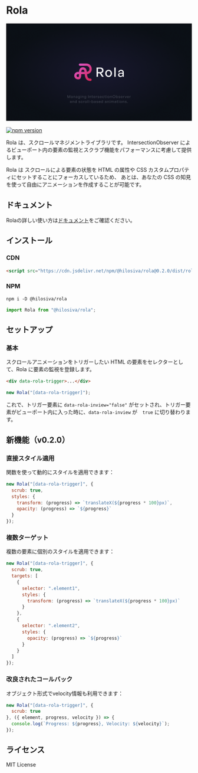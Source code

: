 # Rola

![Rola](/docs/public/ogp.png)

[![npm version](https://badge.fury.io/js/@hilosiva%2Frola.svg)](https://badge.fury.io/js/@hilosiva%2Frola)

Rola は、スクロールマネジメントライブラリです。
IntersectionObserver によるビューポート内の要素の監視とスクラブ機能をパフォーマンスに考慮して提供します。

Rola は スクロールによる要素の状態を HTML の属性や CSS カスタムプロパティにセットすることにフォーカスしているため、
あとは、あなたの CSS の知見を使って自由にアニメーションを作成することが可能です。

## ドキュメント

Rolaの詳しい使い方は[ドキュメント](https://hilosiva.github.io/rola/)をご確認ください。


## インストール

### CDN

```html
<script src="https://cdn.jsdelivr.net/npm/@hilosiva/rola@0.2.0/dist/rola.min.js" defer></script>
```

### NPM

```
npm i -D @hilosiva/rola
```

```javascript [main.js]
import Rola from "@hilosiva/rola";
```

## セットアップ

### 基本

スクロールアニメーションをトリガーしたい HTML の要素をセレクターとして、Rola に要素の監視を登録します。

```html
<div data-rola-trigger>...</div>
```

```javascript
new Rola("[data-rola-trigger]");
```

これで、トリガー要素に `data-rola-inview="false"` がセットされ、トリガー要素がビューポート内に入った時に、`data-rola-inview` が　`true` に切り替わります。

## 新機能（v0.2.0）

### 直接スタイル適用

関数を使って動的にスタイルを適用できます：

```javascript
new Rola("[data-rola-trigger]", {
  scrub: true,
  styles: {
    transform: (progress) => `translateX(${progress * 100}px)`,
    opacity: (progress) => `${progress}`
  }
});
```

### 複数ターゲット

複数の要素に個別のスタイルを適用できます：

```javascript
new Rola("[data-rola-trigger]", {
  scrub: true,
  targets: [
    {
      selector: ".element1",
      styles: {
        transform: (progress) => `translateX(${progress * 100}px)`
      }
    },
    {
      selector: ".element2", 
      styles: {
        opacity: (progress) => `${progress}`
      }
    }
  ]
});
```

### 改良されたコールバック

オブジェクト形式でvelocity情報も利用できます：

```javascript
new Rola("[data-rola-trigger]", {
  scrub: true
}, ({ element, progress, velocity }) => {
  console.log(`Progress: ${progress}, Velocity: ${velocity}`);
});
```


## ライセンス

MIT License
